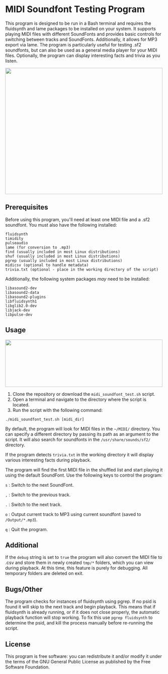 # MIDI Soundfont Testing Program
This program is designed to be run in a Bash terminal and requires the fluidsynth and lame packages to be installed on your system. It supports playing MIDI files with different SoundFonts and provides basic controls for switching between tracks and SoundFonts. Additionally, it allows for MP3 export via lame. The program is particularly useful for testing .sf2 soundfonts, but can also be used as a general media player for your MIDI files. Optionally, the program can display interesting facts and trivia as you listen.  

<img src="https://user-images.githubusercontent.com/38471159/236817091-e4550aa2-7ecb-4dd3-8378-435185aa818e.png" width="500" height="400">

## Prerequisites
Before using this program, you'll need at least one MIDI file and a .sf2 soundfont. You must also have the following installed:

```
fluidsynth
timidity
pulseaudio
lame (for conversion to .mp3)
find (usually included in most Linux distributions)
shuf (usually included in most Linux distributions)
pgrep (usually included in most Linux distributions)
midicsv (optional to handle metadata)
trivia.txt (optional - place in the working directory of the script)
```

Additionally, the following system packages _may_ need to be installed:

```
libasound2-dev
libasound2-data
libasound2-plugins
libfluidsynth1
libglib2.0-dev
libjack-dev
libpulse-dev
```

## Usage
<img src="https://user-images.githubusercontent.com/38471159/236703573-3f424a06-1703-40fe-ac5e-98d45266d16e.png" width="500" height="150">

1. Clone the repository or download the `midi_soundfont_test.sh` script.
2. Open a terminal and navigate to the directory where the script is located.
3. Run the script with the following command:

```
./midi_soundfont_test.sh [midi_dir]
```

By default, the program will look for MIDI files in the `~/MIDI/` directory. You can specify a different directory by passing its path as an argument to the script. It will also search for soundfonts in the `/usr/share/sounds/sf2/` directory.

If the program detects `trivia.txt` in the working directory it will display various interesting facts during playback. 

The program will find the first MIDI file in the shuffled list and start playing it using the default SoundFont.
Use the following keys to control the program:

`s` : Switch to the next SoundFont.

`,` : Switch to the previous track.

`.` : Switch to the next track.

`o` : Output current track to MP3 using current soundfont (saved to `/Output/*.mp3`). 

`q` : Quit the program.

## Additional
If the `debug` string is set to `true` the program will also convert the MIDI file to .csv and store them in newly created `tmp/*` folders, which you can view during playback. At this time, this feature is purely for debugging. All temporary folders are deleted on exit.

## Bugs/Other
The program checks for instances of fluidsynth using pgrep. If no psid is found it will skip to the next track and begin playback. This means that if fluidsynth is already running, or if it does not close properly, the automatic playback function will stop working. To fix this use `pgrep fluidsynth` to determine the psid, and kill the process manually before re-running the script.  

## License

This program is free software: you can redistribute it and/or modify
it under the terms of the GNU General Public License as published by
the Free Software Foundation.

